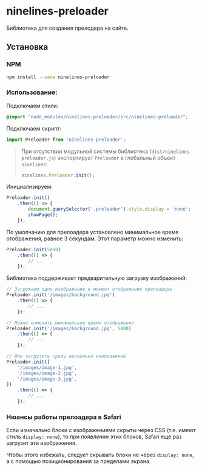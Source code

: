 # ninelines-preloader

Библиотека для создания прелодера на сайте.

## Установка

### NPM

```bash
npm install --save ninelines-preloader
```

### Использование:

Подключаем стили:

```scss
@import "node_modules/ninelines-preloader/src/ninelines-preloader";
```

Подключаем скрипт:

```js
import Preloader from 'ninelines-preloader';
```

> При отсутствии модульной системы библиотека (`dist/ninelines-preloader.js`) экспортирует `Preloader` в глобальный объект `ninelines`:
> ```js
> ninelines.Preloader.init();
> ```

Инициализируем:

```js
Preloader.init()
    .then(() => {
        document.querySelector('.preloader').style.display = 'none';
        showPage();
    });
```

По умолчанию для прелоадера установлено минимальное время отображения, равное 3 секундам. Этот параметр можно изменить:

```js
Preloader.init(5000)
    .then(() => {
        // ...
    });
```

Библиотека поддерживает предварительную загрузку изображений:

```js
// Загружаем одно изображение в момент отображение прелоадера
Preloader.init('/images/background.jpg')
    .then(() => {
        // ...
    });

// Можно изменить минимальное время отображения
Preloader.init('/images/background.jpg', 5000)
    .then(() => {
        // ...
    });

// Или загрузить сразу несколько изображений
Preloader.init([
    '/images/image-1.jpg',
    '/images/image-2.jpg',
    '/images/image-3.jpg',
])
    .then(() => {
        // ...
    });
```

### Нюансы работы прелоадера в Safari

Если изначально блоки с изображениями скрыты через CSS (т.е. имеют стиль `display: none`), то при *появлении* этих
блоков, Safari еще раз загрузит эти изображения.

Чтобы этого избежать, следует скрывать блоки не через `display: none`, а с помощью позиционирования за пределами экрана.
